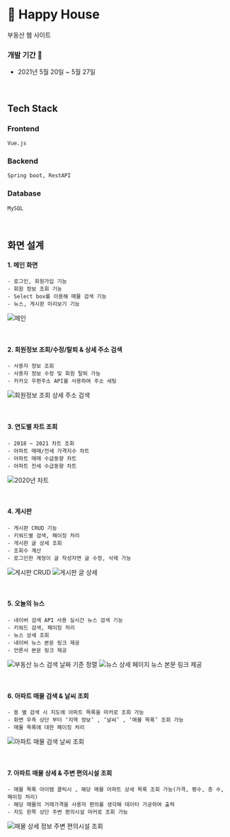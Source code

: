 # 🏡 Happy House
부동산 웹 사이트
<br>

### 개발 기간 📆
* 2021년 5월 20일 ~ 5월 27일

<br>

## Tech Stack
### Frontend
    Vue.js
### Backend
    Spring boot, RestAPI
### Database
    MySQL

<br>

## 화면 설계
#### 1. 메인 화면
    - 로그인, 회원가입 기능
    - 회원 정보 조회 기능
    - Select box를 이용해 매물 검색 기능
    - 뉴스, 게시판 미리보기 기능
![메인](https://user-images.githubusercontent.com/62068895/121524307-24d44a00-ca32-11eb-90e7-9c8cc49e249d.PNG)

<br>

#### 2. 회원정보 조회/수정/탈퇴 & 상세 주소 검색
    - 사용자 정보 조회
    - 사용자 정보 수정 및 회원 탈퇴 가능
    - 카카오 우편주소 API를 사용하여 주소 세팅
![회원정보 조회 상세 주소 검색](https://user-images.githubusercontent.com/62068895/121524537-5fd67d80-ca32-11eb-8412-9a7c891e0d1b.PNG)

<br>

#### 3. 연도별 차트 조회
    - 2018 ~ 2021 차트 조회
    - 아파트 매매/전세 가격지수 차트
    - 아파트 매매 수급동향 차트
    - 아파트 전세 수급동향 차트
![2020년 차트](https://user-images.githubusercontent.com/62068895/121524616-6f55c680-ca32-11eb-839e-0f8c9512acaa.PNG)

<br>

#### 4. 게시판
    - 게시판 CRUD 기능
    - 키워드별 검색, 페이징 처리
    - 게시판 글 상세 조회
    - 조회수 계산
    - 로그인한 계정이 글 작성자면 글 수정, 삭제 가능
![게시판 CRUD](https://user-images.githubusercontent.com/62068895/121524751-97452a00-ca32-11eb-9915-e7059d2a9fc9.PNG)
![게시판 글 상세](https://user-images.githubusercontent.com/62068895/121524827-a926cd00-ca32-11eb-8091-a468320f44b9.PNG)

<br>

#### 5. 오늘의 뉴스
    - 네이버 검색 API 사용 실시간 뉴스 검색 기능
    - 키워드 검색, 페이징 처리
    - 뉴스 상세 조회
    - 네이버 뉴스 본문 링크 제공
    - 언론사 본문 링크 제공
![부동산 뉴스 검색 날짜 기준 정렬](https://user-images.githubusercontent.com/62068895/121524911-bfcd2400-ca32-11eb-8dba-18aa7942616c.PNG)
![뉴스 상세 페이지 뉴스 본문 링크 제공](https://user-images.githubusercontent.com/62068895/121524870-b5ab2580-ca32-11eb-8309-1c26ee652cb1.PNG)

<br>

#### 6. 아파트 매물 검색 & 날씨 조회
    - 동 별 검색 시 지도에 아파트 목록을 마커로 조회 가능
    - 화면 우측 상단 부터 ‘지역 정보’ , ‘날씨’ , ‘매물 목록’ 조회 가능
    - 매물 목록에 대한 페이징 처리
![아파트 매물 검색 날씨 조회](https://user-images.githubusercontent.com/62068895/121529567-7df2ac80-ca37-11eb-83e4-dbb9fbe1ac5b.PNG)

<br>

#### 7. 아파트 매물 상세 & 주변 편의시설 조회
    - 매물 목록 아이템 클릭시 , 해당 매물 아파트 상세 목록 조회 가능(가격, 평수, 층 수, 페이징 처리)
    - 해당 매물의 거래가격을 사용자 편의를 생각해 데이터 가공하여 출력
    - 지도 왼쪽 상단 주변 편의시설 마커로 조회 가능
![매물 상세 정보 주변 편의시설 조회](https://user-images.githubusercontent.com/62068895/121529612-8b0f9b80-ca37-11eb-9b1b-be2d80d9da70.PNG)
